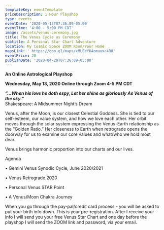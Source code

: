 ```yaml
---
templateKey: eventTemplate
priceDescription: 1 Hour Playshop
type: events
eventDate: '2020-05-13T07:36:09-05:00'
eventTime: '4:00 - 5:00 PM CDT'
image: /assets/venus-ceremony.jpg
title: The Venus Cycle as Ceremony
subtitle: A Personal Star Chart Adventure
location: My Cosmic Space ZOOM Room/Your Home
mapsLink: ' https://goo.gl/maps/xMLEeYU4omuuxc4B8'
eventPrice: 20
publishDate: '2020-04-29T07:36:09-05:00'
---
```

**An Online Astrological Playshop**

**Wednesday, May 13, 2020  Online through Zoom 4-5 PM CDT**

  **_“…When his love he doth espy, Let her shine as gloriously As Venus of the sky.”_**                                                Shakespeare:  A Midsummer Night’s Dream 

Venus, after the Moon, is our closest Celestial Goddess.  She is tied to our self-esteem, our value system, and how we love each other.  Her orbit moves through the solar system expressing the Venus-Earth relationship as the “Golden Ratio.” Her closeness to Earth when retrograde opens the doorway for us to examine our core values and what/who we hold most dear.  

Venus brings harmonic proportion into our charts and our lives.  

Agenda

•	Gemini Venus Synodic Cycle, June 2020/2021

•	Venus Retrograde 2020

•	Personal Venus STAR Point

•	A Venus/Moon Chakra Journey



When you go through the pay-pal/credit card process - you will be asked to put your birth info down.  This is your pre-registration.  After I receive your info I will send you your free Venus Star Chart and one day before the playshop I will send the ZOOM link and password, via your email.
